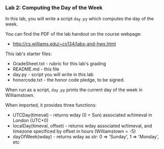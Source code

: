 ### Lab 2:  Computing the Day of the Week

In this lab, you will write a script `day.py` which computes
the day of the week.


You can find the PDF of the lab handout on the course webpage: 
* http://cs.williams.edu/~cs134/labs-and-hws.html 

This lab's starter files:
* GradeSheet.txt - rubric for this lab's grading	
* README.md - this file	
* day.py - script you will write in this lab	
* honorcode.txt - the honor code pledge, to be signed.


When run as a script, `day.py` prints the current day of the week in Williamstown.

When imported, it provides three functions:
 * UTCDay(timeval) - returns wday (0 = Sun) associated w/timeval in London (UTC+0)
 * localDay(timeval, offset) - returns wday associated w/timeval,
                               and timezone specificed by offset in hours
			       (Williamstown = -5)
 * dayOfWeek(wday) - returns wday as str: 0 => 'Sunday', 1 => 'Monday', etc


